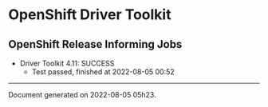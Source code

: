 
OpenShift Driver Toolkit
========================

OpenShift Release Informing Jobs
--------------------------------



* Driver Toolkit 4.11: SUCCESS
  - Test passed, finished at 2022-08-05 00:52






---
Document generated on 2022-08-05 05h23.
